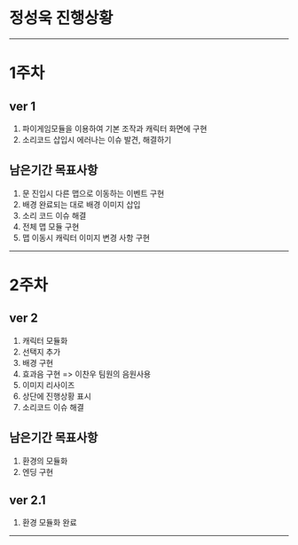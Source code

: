 # 정성욱 진행상황

---

# 1주차

## ver 1

1. 파이게임모듈을 이용하여 기본 조작과 캐릭터 화면에 구현
2. 소리코드 삽입시 에러나는 이슈 발견, 해결하기

## 남은기간 목표사항

1. 문 진입시 다른 맵으로 이동하는 이벤트 구현
2. 배경 완료되는 대로 배경 이미지 삽입
3. 소리 코드 이슈 해결
4. 전체 맵 모듈 구현
5. 맵 이동시 캐릭터 이미지 변경 사항 구현

---

# 2주차

## ver 2

1. 캐릭터 모듈화
2. 선택지 추가
3. 배경 구현
4. 효과음 구현 => 이찬우 팀원의 음원사용
5. 이미지 리사이즈
6. 상단에 진행상황 표시
7. 소리코드 이슈 해결

## 남은기간 목표사항

1. 환경의 모듈화
2. 엔딩 구현

## ver 2.1

1. 환경 모듈화 완료

---
